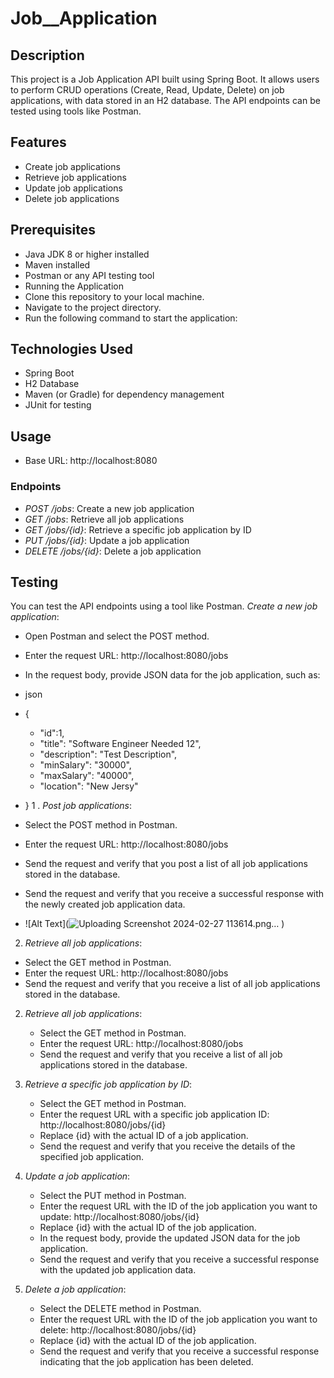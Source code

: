 # Job__Application


## Description
This project is a Job Application API built using Spring Boot. It allows users to perform CRUD operations (Create, Read, Update, Delete) on job applications, with data stored in an H2 database. The API endpoints can be tested using tools like Postman.

## Features
- Create job applications
- Retrieve job applications
- Update job applications
- Delete job applications

## Prerequisites
- Java JDK 8 or higher installed
- Maven installed
- Postman or any API testing tool
- Running the Application
- Clone this repository to your local machine.
- Navigate to the project directory.
- Run the following command to start the application:

## Technologies Used
- Spring Boot
- H2 Database
- Maven (or Gradle) for dependency management
- JUnit for testing

## Usage
- Base URL: http://localhost:8080

### Endpoints
- *POST /jobs*: Create a new job application
- *GET /jobs*: Retrieve all job applications
- *GET /jobs/{id}*: Retrieve a specific job application by ID
- *PUT /jobs/{id}*: Update a job application
- *DELETE /jobs/{id}*: Delete a job application

## Testing
You can test the API endpoints using a tool like Postman.
 *Create a new job application*:
   - Open Postman and select the POST method.
   - Enter the request URL: http://localhost:8080/jobs
   - In the request body, provide JSON data for the job application, such as:
   -  json
   -  {
      - "id":1,
      -	"title": "Software Engineer Needed 12",
      -	"description": "Test Description",
      -	"minSalary": "30000",
      -	"maxSalary": "40000",
      -	"location": "New Jersy"
   -  }
 1 . *Post job applications*:
        
   - Select the POST method in Postman.
   - Enter the request URL: http://localhost:8080/jobs
   - Send the request and verify that you post a list of all job applications stored in the database.
   - Send the request and verify that you receive a successful response with the newly created job application data.
   - ![Alt Text](![Uploading Screenshot 2024-02-27 113614.png…]()
)
     
 2. *Retrieve all job applications*:
   - Select the GET method in Postman.
   - Enter the request URL: http://localhost:8080/jobs
   - Send the request and verify that you receive a list of all job applications stored in the database.

2. *Retrieve all job applications*:
   - Select the GET method in Postman.
   - Enter the request URL: http://localhost:8080/jobs
   - Send the request and verify that you receive a list of all job applications stored in the database.

3. *Retrieve a specific job application by ID*:
   - Select the GET method in Postman.
   - Enter the request URL with a specific job application ID: http://localhost:8080/jobs/{id}
   - Replace {id} with the actual ID of a job application.
   - Send the request and verify that you receive the details of the specified job application.

4. *Update a job application*:
   - Select the PUT method in Postman.
   - Enter the request URL with the ID of the job application you want to update: http://localhost:8080/jobs/{id}
   - Replace {id} with the actual ID of the job application.
   - In the request body, provide the updated JSON data for the job application.
   - Send the request and verify that you receive a successful response with the updated job application data.

5. *Delete a job application*:
   - Select the DELETE method in Postman.
   - Enter the request URL with the ID of the job application you want to delete: http://localhost:8080/jobs/{id}
   - Replace {id} with the actual ID of the job application.
   - Send the request and verify that you receive a successful response indicating that the job application has been deleted.
